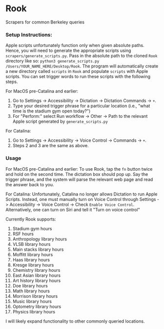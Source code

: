 # Rook
Scrapers for common Berkeley queries

### Setup Instructions:  
Apple scripts unfortunately function only when given absolute paths. Hence, you will need to generate the appropriate scripts using `scrapers/generate_scripts.py`. Pass in the absolute path to the cloned `Rook` directory like so: `python3 generate_scripts.py /Users/YOUR_NAME_HERE/Desktop/Rook`. The program will automatically create a new directory called `scripts` in `Rook` and populate `scripts` with Apple scripts. You can set trigger words to run these scripts with the following steps.

For MacOS pre-Catalina and earlier:
1. Go to Settings -> Accessibility -> Dictation -> Dictation Commands -> `+`.  
2. Type your desired trigger phrase for a particular location (i.e., "what time is the stadium gym open today?")
3. For "Perform:" select Run workflow -> Other -> Path to the relevant Apple script generated by `generate_scripts.py`

For Catalina:
1. Go to Settings -> Accessibility -> Voice Control -> Commands -> `+`.  
2. Steps 2 and 3 are the same as above.

### Usage
For MacOS pre-Catalina and earlier:
To use Rook, tap the `fn` button twice and hold on the second time. The dictation box should pop up. Say the trigger phrase, and the system will parse the relevant web page and read the answer back to you.

For Catalina:
Unfortunately, Catalina no longer allows Dictation to run Apple Scripts. Instead, one must manually turn on Voice Control through Settings -> Accessibility -> Voice Control -> Check `Enable Voice Control`. Alternatively, one can turn on Siri and tell it "Turn on voice control"

Currently Rook supports:

1. Stadium gym hours
2. RSF hours
3. Anthropology library hours
4. VLSB library hours
5. Main stacks library hours
6. Moffitt library hours
7. Haas library hours
8. Kresge library hours
9. Chemistry library hours
10. East Asian library hours
11. Art history library hours
12. Doe library hours
13. Math library hours
14. Morrison library hours
15. Music library hours
16. Optometry library hours
17. Physics library hours

I will likely expand functionality to other commonly queried locations.
